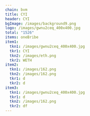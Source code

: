 ```yaml
---
chain: bvm
title: CYI
header: CYI
bgImage: /images/background9.png
logo: /images/gwnu2ceq_400x400.jpg
total: "1526"
items: oneBribe
item1:
  tkn1: /images/gwnu2ceq_400x400.jpg
  tkr1: CYI
  tkn2: /images/eth.png
  tkr2: WETH
item2:
  tkn1: /images/162.png
  tkn2: /images/162.png
  tkr1: d
  tkr2: d
item3:
  tkn1: /images/gwnu2ceq_400x400.jpg
  tkr1: d
  tkn2: /images/162.png
  tkr2: df
---
```

